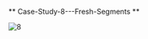 ** Case-Study-8---Fresh-Segments **

![8](https://user-images.githubusercontent.com/22597020/232243814-f080ffd6-c026-4bc0-85f9-4452be1cc991.png)
